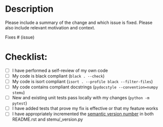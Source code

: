 # Description

Please include a summary of the change and which issue is fixed. Please also include relevant motivation and context.

Fixes # (issue)

# Checklist:

- [ ] I have performed a self-review of my own code
- [ ] My code is black compliant (`black . --check`)
- [ ] My code is isort compliant (`isort . --profile black --filter-files`)
- [ ] My code contains compliant docstrings (`pydocstyle --convention=numpy stemu`)
- [ ] New and existing unit tests pass locally with my changes (`python -m pytest`)
- [ ] I have added tests that prove my fix is effective or that my feature works
- [ ] I have appropriately incremented the [semantic version number](https://semver.org/) in both README.rst and stemu/_version.py
